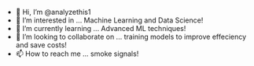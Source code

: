 - 👋 Hi, I’m @analyzethis1
- 👀 I’m interested in ... Machine Learning and Data Science!
- 🌱 I’m currently learning ... Advanced ML techniques!
- 💞️ I’m looking to collaborate on ... training models to improve effeciency and save costs!
- 📫 How to reach me ... smoke signals!

<!---
analyzethis1/analyzethis1 is a ✨ special ✨ repository because its `README.md` (this file) appears on your GitHub profile.
You can click the Preview link to take a look at your changes.
--->
